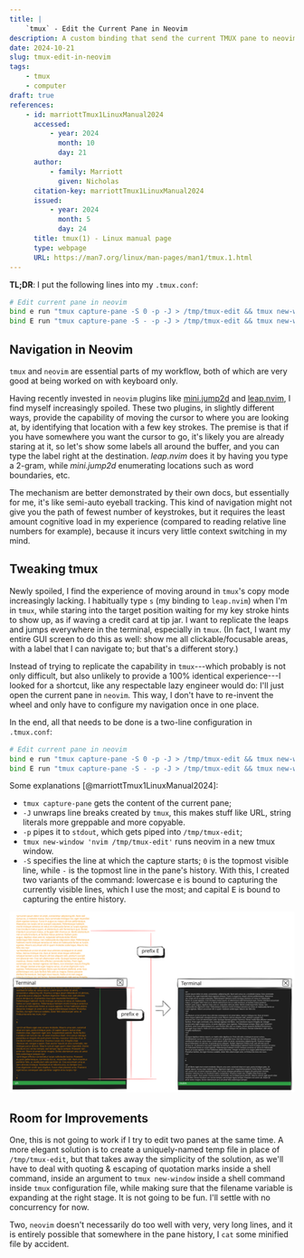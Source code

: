 ```yaml
---
title: |
    `tmux` - Edit the Current Pane in Neovim
description: A custom binding that send the current TMUX pane to neovim.
date: 2024-10-21
slug: tmux-edit-in-neovim
tags:
    - tmux
    - computer
draft: true
references:
    - id: marriottTmux1LinuxManual2024
      accessed:
          - year: 2024
            month: 10
            day: 21
      author:
          - family: Marriott
            given: Nicholas
      citation-key: marriottTmux1LinuxManual2024
      issued:
          - year: 2024
            month: 5
            day: 24
      title: tmux(1) - Linux manual page
      type: webpage
      URL: https://man7.org/linux/man-pages/man1/tmux.1.html
---
```


**TL;DR**: I put the following lines into my `.tmux.conf`:

```sh
# Edit current pane in neovim
bind e run "tmux capture-pane -S 0 -p -J > /tmp/tmux-edit && tmux new-window 'nvim /tmp/tmux-edit'"
bind E run "tmux capture-pane -S - -p -J > /tmp/tmux-edit && tmux new-window 'nvim /tmp/tmux-edit'"
```

## Navigation in Neovim

`tmux` and `neovim` are essential parts of my workflow, both of which are very good at being worked on with keyboard only.

Having recently invested in `neovim` plugins like [mini.jump2d](https://github.com/echasnovski/mini.nvim/blob/main/readmes/mini-jump2d.md) and [leap.nvim](https://github.com/ggandor/leap.nvim), I find myself increasingly spoiled. These two plugins, in slightly different ways, provide the capability of moving the cursor to where you are looking at, by identifying that location with a few key strokes. The premise is that if you have somewhere you want the cursor to go, it's likely you are already staring at it, so let's show some labels all around the buffer, and you can type the label right at the destination. _leap.nvim_ does it by having you type a 2-gram, while _mini.jump2d_ enumerating locations such as word boundaries, etc.

The mechanism are better demonstrated by their own docs, but essentially for me, it's like semi-auto eyeball tracking. This kind of navigation might not give you the path of fewest number of keystrokes, but it requires the least amount cognitive load in my experience (compared to reading relative line numbers for example), because it incurs very little context switching in my mind.

## Tweaking tmux

Newly spoiled, I find the experience of moving around in `tmux`'s copy mode increasingly lacking. I habitually type `s` (my binding to `leap.nvim`) when I'm in `tmux`, while staring into the target position waiting for my key stroke hints to show up, as if waving a credit card at tip jar. I want to replicate the leaps and jumps everywhere in the terminal, especially in `tmux`. (In fact, I want my entire GUI screen to do this as well: show me all clickable/focusable areas, with a label that I can navigate to; but that's a different story.)

Instead of trying to replicate the capability in `tmux`---which probably is not only difficult, but also unlikely to provide a 100% identical experience---I looked for a shortcut, like any respectable lazy engineer would do: I'll just open the current pane in `neovim`. This way, I don't have to re-invent the wheel and only have to configure my navigation once in one place.

In the end, all that needs to be done is a two-line configuration in `.tmux.conf`:

```sh
# Edit current pane in neovim
bind e run "tmux capture-pane -S 0 -p -J > /tmp/tmux-edit && tmux new-window 'nvim /tmp/tmux-edit'"
bind E run "tmux capture-pane -S - -p -J > /tmp/tmux-edit && tmux new-window 'nvim /tmp/tmux-edit'"
```

Some explanations [@marriottTmux1LinuxManual2024]:

-   `tmux capture-pane` gets the content of the current pane;
-   `-J` unwraps line breaks created by `tmux`, this makes stuff like URL, string literals more greppable and more copyable.
-   `-p` pipes it to `stdout`, which gets piped into `/tmp/tmux-edit`;
-   `tmux new-window 'nvim /tmp/tmux-edit'` runs neovim in a new tmux window.
-   `-S` specifies the line at which the capture starts; `0` is the topmost visible line, while `-` is the topmost line in the pane's history. With this, I created two variants of the command: lowercase <kbd>e</kbd> is bound to capturing the currently visible lines, which I use the most; and capital <kbd>E</kbd> is bound to capturing the entire history.

![A sketch that illustrates the concept of this configuration](./illustration-tmux-neovim.svg "Diagram: Piping tmux pane to neovim")


## Room for Improvements

One, this is not going to work if I try to edit two panes at the same time. A more elegant solution is to create a uniquely-named temp file in place of `/tmp/tmux-edit`, but that takes away the simplicity of the solution, as we'll have to deal with quoting & escaping of quotation marks inside a shell command, inside an argument to `tmux new-window` inside a shell command inside `tmux` configuration file, while making sure that the filename variable is expanding at the right stage. It is not going to be fun. I'll settle with no concurrency for now.

Two, `neovim` doesn't necessarily do too well with very, very long lines, and it is entirely possible that somewhere in the pane history, I `cat` some minified file by accident.

